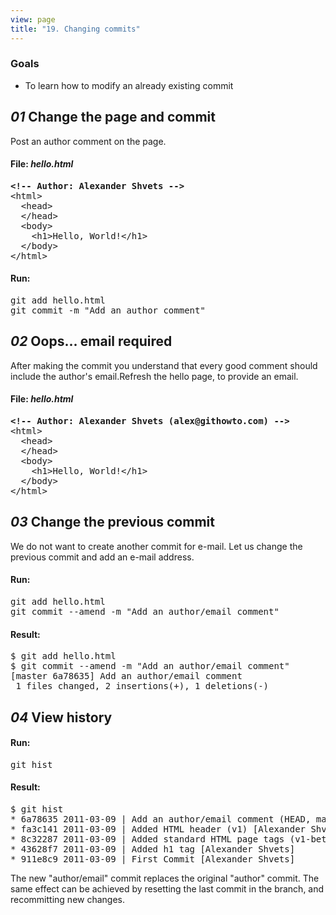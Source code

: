 ```yaml
---
view: page
title: "19. Changing commits"
---
```


<h3>Goals</h3>

<ul><li>To learn how to modify an already existing commit</li></ul>

<h2><em>01</em> Change the page and commit</h2>

<p>Post an author comment on the page.</p>

<h4 class="h4-pre">File: <em>hello.html</em></h4>

<pre class="file"><strong>&lt;!-- Author: Alexander Shvets --&gt;</strong>
&lt;html&gt;
  &lt;head&gt;
  &lt;/head&gt;
  &lt;body&gt;
    &lt;h1&gt;Hello, World!&lt;/h1&gt;
  &lt;/body&gt;
&lt;/html&gt;</pre>

<h4 class="h4-pre">Run:</h4>

<pre class="instructions">git add hello.html
git commit -m "Add an author comment"</pre>

<h2><em>02</em> Oops... email required</h2>

<p>After making the commit you understand that every good comment should include the author's email.Refresh the hello page, to provide an email.</p>

<h4 class="h4-pre">File: <em>hello.html</em></h4>

<pre class="file"><strong>&lt;!-- Author: Alexander Shvets (alex@githowto.com) --&gt;</strong>
&lt;html&gt;
  &lt;head&gt;
  &lt;/head&gt;
  &lt;body&gt;
    &lt;h1&gt;Hello, World!&lt;/h1&gt;
  &lt;/body&gt;
&lt;/html&gt;</pre>

<h2><em>03</em> Change the previous commit</h2>

<p>We do not want to create another commit for e-mail. Let us change the previous commit and add an e-mail address.</p>

<h4 class="h4-pre">Run:</h4>

<pre class="instructions">git add hello.html
git commit --amend -m "Add an author/email comment"</pre>

<h4 class="h4-pre">Result:</h4>

<pre class="sample">$ git add hello.html
$ git commit --amend -m "Add an author/email comment"
[master 6a78635] Add an author/email comment
 1 files changed, 2 insertions(+), 1 deletions(-)</pre>

<h2><em>04</em> View history</h2>

<h4 class="h4-pre">Run:</h4>

<pre class="instructions">git hist</pre>

<h4 class="h4-pre">Result:</h4>

<pre class="sample">$ git hist
* 6a78635 2011-03-09 | Add an author/email comment (HEAD, master) [Alexander Shvets]
* fa3c141 2011-03-09 | Added HTML header (v1) [Alexander Shvets]
* 8c32287 2011-03-09 | Added standard HTML page tags (v1-beta) [Alexander Shvets]
* 43628f7 2011-03-09 | Added h1 tag [Alexander Shvets]
* 911e8c9 2011-03-09 | First Commit [Alexander Shvets]</pre>

<p>The new "author/email" commit replaces the original "author" commit. The same effect can be achieved by resetting the last commit in the branch, and recommitting new changes.</p>
